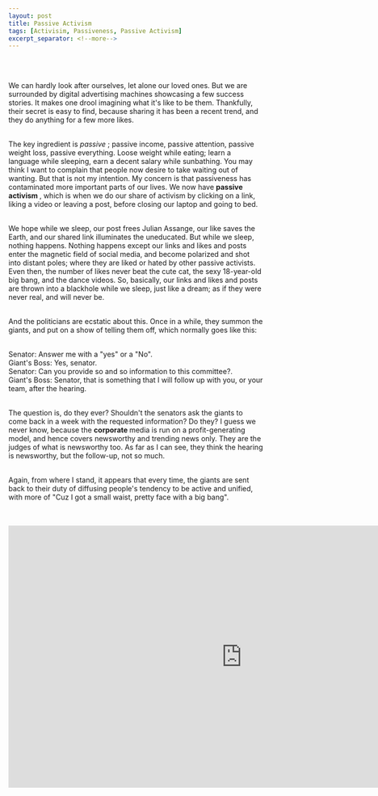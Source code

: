 ```yaml
---
layout: post
title: Passive Activism
tags: [Activisim, Passiveness, Passive Activism]
excerpt_separator: <!--more-->
---
```




<br><br>

<p align="justify">
    

We can hardly look after ourselves, let alone our loved ones. But we are surrounded by digital advertising machines showcasing a few success stories. It makes one drool imagining what it's like to be them. <!--more-->Thankfully, their secret is easy to find, because sharing it has been a recent trend, and they do anything for a few more likes. <br><br>
    
The key ingredient is <em> passive </em>; passive income, passive attention, passive weight loss, passive everything. Loose weight while eating; learn a language while sleeping, earn a decent salary while sunbathing. You may think I want to complain that people now desire to take waiting out of wanting. But that is not my intention. My concern is that passiveness has contaminated more important parts of our lives. We now have <b> passive activism </b>, which is when we do our share of activism by clicking on a link, liking a video or leaving a post, before closing our laptop and going to bed.<br><br>

We hope while we sleep, our post frees Julian Assange, our like saves the Earth, and our shared link illuminates the uneducated. But while we sleep, nothing happens. Nothing happens except our links and likes and posts enter the magnetic field of social media, and become polarized and shot into distant poles; where they are liked or hated by other passive activists. Even then, the number of likes never beat the cute cat, the sexy 18-year-old big bang, and the dance videos. So, basically, our links and likes and posts are thrown into a blackhole while we sleep, just like a dream; as if they were never real, and will never be.<br><br>

And the politicians are ecstatic about this. Once in a while, they summon the giants, and put on a show of telling them off, which normally goes like this:<br><br>

Senator: Answer me with a "yes" or a "No". <br>
Giant's Boss: Yes, senator. <br>
Senator: Can you provide so and so information to this committee?. <br>
Giant's Boss: Senator, that is something that I will follow up with you, or your team, after the hearing.<br><br>
 
The question is, do they ever? Shouldn't the senators ask the giants to come back in a week with the requested information? Do they? I guess we never know, because the <b> corporate </b> media is run on a profit-generating model, and hence covers newsworthy and trending news only. They are the judges of what is newsworthy too. As far as I can see, they think the hearing is newsworthy, but the follow-up, not so much. <br><br>
    
Again, from where I stand, it appears that every time, the giants are sent back to their duty of diffusing people's tendency to be active and unified, with more of "Cuz I got a small waist, pretty face with a big bang".<br><br><br>
    
<div class="embed-container">
<iframe width="923" height="519" src="https://www.youtube.com/embed/BYyGb0Go9uo" title="YouTube video player" frameborder="0" allow="accelerometer; autoplay; clipboard-write; encrypted-media; gyroscope; picture-in-picture" allowfullscreen></iframe>
</div>    

</p>  
  <br><br><br><br>
